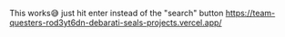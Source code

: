 This works😅 just hit enter instead of the "search" button<be>
https://team-questers-rod3yt6dn-debarati-seals-projects.vercel.app/
